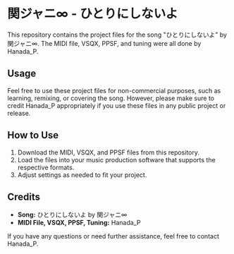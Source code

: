 # 関ジャニ∞ - ひとりにしないよ

This repository contains the project files for the song "ひとりにしないよ" by 関ジャニ∞. The MIDI file, VSQX, PPSF, and tuning were all done by Hanada_P.

## Usage

Feel free to use these project files for non-commercial purposes, such as learning, remixing, or covering the song. However, please make sure to credit Hanada_P appropriately if you use these files in any public project or release.

## How to Use

1. Download the MIDI, VSQX, and PPSF files from this repository.
2. Load the files into your music production software that supports the respective formats.
3. Adjust settings as needed to fit your project.

## Credits

- **Song:** ひとりにしないよ by 関ジャニ∞
- **MIDI File, VSQX, PPSF, Tuning:** Hanada_P

If you have any questions or need further assistance, feel free to contact Hanada_P.
